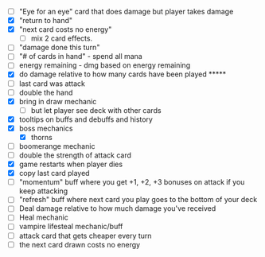 - [ ] "Eye for an eye" card that does damage but player takes damage
- [x] "return to hand"
- [x] "next card costs no energy"
    - [ ] mix 2 card effects.
- [ ] "damage done this turn" 
- [ ] "# of cards in hand" - spend all mana
- [ ] energy remaining - dmg based on energy remaining 
- [x] do damage relative to how many cards have been played *****
- [ ] last card was attack
- [ ] double the hand
- [x] bring in draw mechanic 
    - [ ] but let player see deck with other cards
- [x] tooltips on buffs and debuffs and history
- [x] boss mechanics
    - [x] thorns
- [ ] boomerange mechanic
- [ ] double the strength of attack card
- [x] game restarts when player dies
- [x] copy last card played
- [ ] "momentum" buff where you get +1, +2, +3 bonuses on attack if you keep attacking
- [ ] "refresh" buff where next card you play goes to the bottom of your deck
- [ ] Deal damage relative to how much damage you've received
- [ ] Heal mechanic
- [ ] vampire lifesteal mechanic/buff
- [ ] attack card that gets cheaper every turn
- [ ] the next card drawn costs no energy
